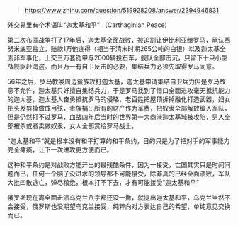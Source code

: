 > https://www.zhihu.com/question/519928208/answer/2394946831





外交界里有个术语叫“迦太基和平” （Carthaginian Peace)

第二次布匿战争打了17年后，迦太基全面战败，被迫割让伊比利亚给罗马，承认西努米底亚独立，赔款1万他连得（相当于清末时期265公吨的白银）以及迦太基全面非军事化，上交三万套铠甲与2000辆投石车，舰队全部击沉，只留下十只小型战舰驱赶海盗。而且万一有自卫反击的必要，集结兵力必须先取得罗马同意。

56年之后，罗马教唆周边蛮族攻打迦太基，迦太基申请集结自卫兵力但是罗马故意不允许，迦太基只好擅自集结兵力，于是罗马找到了借口全面进攻毫无抵抗能力的迦太基，迦太基人奋勇抵抗罗马的侵略，老百姓把屋顶拆掉融化打造武器，妇女把头发剪掉做成弓弦，贵族捐出所有的财产作为军费，把奴隶全部解放编入军队，但是仍然打不过罗马，血战四年后当时的世界第一大商港迦太基城被攻陷，男人全部被杀或者卖做奴隶，女人全部赏给罗马战士。

“迦太基和平”就是根本没有和平打算的和平条约，目的只是为了把对手的军事能力完全瘫痪，让下一次进攻更方便而已。

这种和平条约是对战败方能开出的最残酷条件，因为一接受，亡国其实只是时间问题而已，任何一个脑子没进水的领导都不可能接受，除非真的已经全面溃败，军队大批四散逃亡，弹尽粮绝，根本打不下去，才有可能接受“迦太基和平”

俄罗斯现在离全面击溃乌克兰八字都还没一撇，就提出迦太基和平，乌克兰当然不会接受，俄罗斯也没期望乌克兰接受，纯粹向对方表达自己的希望，单纯意见交换而已。




